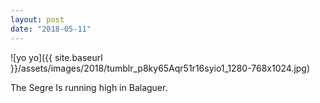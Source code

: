 ```yaml
---
layout: post
date: "2018-05-11"
---
```


![yo yo]({{ site.baseurl }}/assets/images/2018/tumblr_p8ky65Aqr51r16syio1_1280-768x1024.jpg)

The Segre Is running high in Balaguer.
